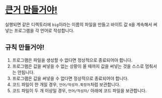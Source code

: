 # [큰거 만들거야!](https://namu.wiki/w/%EC%86%8C%EA%B3%B5%EB%85%80%20%EB%A7%88%EB%A5%BC%EB%A0%8C)

실행되면 같은 디렉토리에 `big`이라는 이름의 파일을 만들고 바이트 값 `0`을 계속해서 써넣는 프로그램을 각 언어로 작성합니다.

## 규칙 만들거야!

1. 프로그램은 파일을 생성할 수 없다면 정상적으로 종료되어야 합니다.
2. 프로그램은 값을 써넣을 수 없는 상황이 올 때까지 값을 써넣는 것을 스스로 멈춰서는 안됩니다.
3. 프로그램은 값을 써넣을 수 없다면 정상적으로 종료되어야 합니다.
4. 코드 파일이 한 개일 경우, `언어/작성자.확장자`처럼 보관합니다.
5. 코드 파일이 두 개 이상일 경우, `언어/작성자/` 아래에 코드 파일을 보관합니다.
